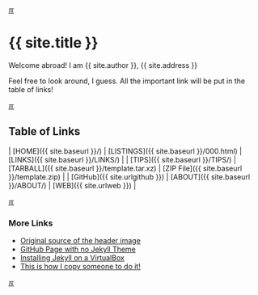 ---
---

[&#x213C;](#idxXXX)<br id="idx000">
# {{ site.title }}

Welcome abroad! I am {{ site.author }}, {{ site.address }}

Feel free to look around, I guess. All the important link will be put in the table of links!

[&#x213C;](#)<br id="idx002">
## Table of Links 

| [HOME]({{ site.baseurl }}/) | [LISTINGS]({{ site.baseurl }}/000.html) | [LINKS]({{ site.baseurl }}/LINKS/) |
| [TIPS]({{ site.baseurl }}/TIPS/) | [TARBALL]({{ site.baseurl }}/template.tar.xz) | [ZIP File]({{ site.baseurl }}/template.zip) |
| [GitHub]({{ site.urlgithub }}) | [ABOUT]({{ site.baseurl }}/ABOUT/) | [WEB]({{ site.urlweb }}) |

[&#x213C;](#)<br id="idx003">
### More Links

* [Original source of the header image](https://derpibooru.org/images/2844312)
* [GitHub Page with no Jekyll Theme](https://doit.vlsm.org/001.html)
* [Installing Jekyll on a VirtualBox](https://doit.vlsm.org/005.html)
* [This is how I copy someone to do it!](https://doit.vlsm.org/)

[&#x213C;](#)<br id="idxXXX">

